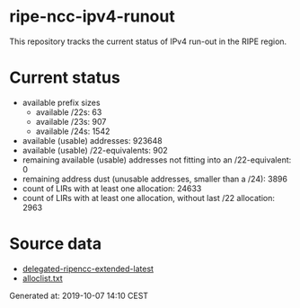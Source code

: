 # ripe-ncc-ipv4-runout
This repository tracks the current status of IPv4 run-out in the RIPE region.

# Current status
- available prefix sizes
  - available /22s: 63
  - available /23s: 907
  - available /24s: 1542
- available (usable) addresses: 923648
- available (usable) /22-equivalents: 902
- remaining available (usable) addresses not fitting into an /22-equivalent: 0
- remaining address dust (unusable addresses, smaller than a /24): 3896
- count of LIRs with at least one allocation: 24633
- count of LIRs with at least one allocation, without last /22 allocation: 2963

# Source data
- [delegated-ripencc-extended-latest](https://ftp.ripe.net/pub/stats/ripencc/delegated-ripencc-extended-latest)
- [alloclist.txt](https://ftp.ripe.net/pub/stats/ripencc/membership/alloclist.txt)

Generated at: 2019-10-07 14:10 CEST
